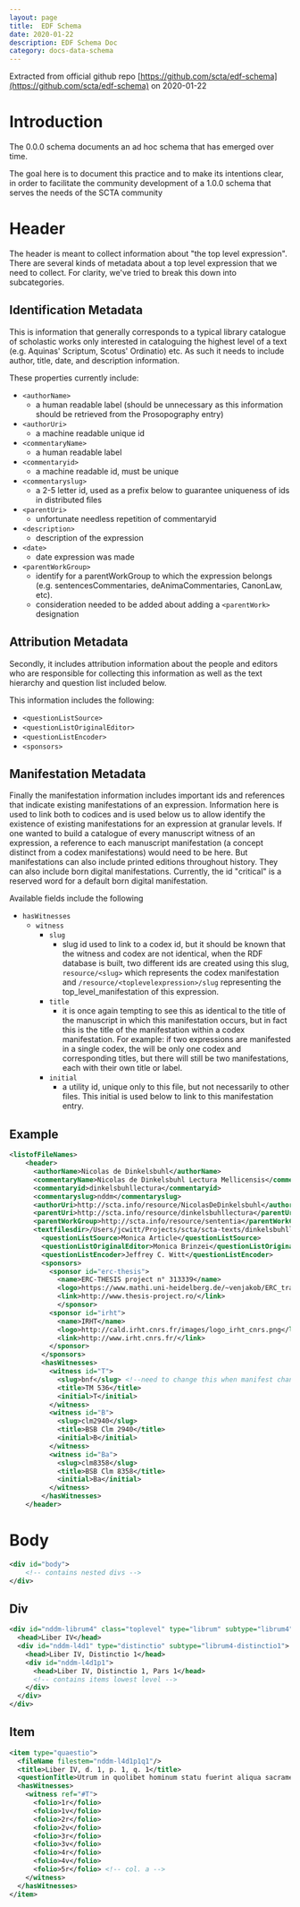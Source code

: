 ```yaml
---
layout: page
title:  EDF Schema
date: 2020-01-22
description: EDF Schema Doc
category: docs-data-schema
---
```


Extracted from official github repo [https://github.com/scta/edf-schema](https://github.com/scta/edf-schema) on 2020-01-22

# Introduction

The 0.0.0 schema documents an ad hoc schema that has emerged over time.

The goal here is to document this practice and to make its intentions clear,
in order to facilitate the community development of a 1.0.0 schema that
serves the needs of the SCTA community

# Header

The header is meant to collect information about "the top level expression". There are several kinds of metadata about a top level expression that we need to collect. For clarity, we've tried to break this down into subcategories.

## Identification Metadata

This is information that generally corresponds to a typical library catalogue of scholastic works only interested in cataloguing the highest level of a text (e.g. Aquinas' Scriptum, Scotus' Ordinatio) etc. As such it needs to include author, title, date, and description information.

These properties currently include:

* `<authorName>`
  * a human readable label (should be unnecessary as this information should be retrieved from the Prosopography entry)
* `<authorUri>`
  * a machine readable unique id
* `<commentaryName>`
  * a human readable label
* `<commentaryid>`
  * a machine readable id, must be unique
* `<commentaryslug>`
  * a 2-5 letter id, used as a prefix below to guarantee uniqueness of ids in distributed files
* `<parentUri>`
  * unfortunate needless repetition of commentaryid
* `<description>`
  * description of the expression
* `<date>`
  * date expression was made
* `<parentWorkGroup>`
  * identify for a parentWorkGroup to which the expression belongs (e.g. sentencesCommentaries, deAnimaCommentaries, CanonLaw, etc).
  * consideration needed to be added about adding a `<parentWork>` designation

## Attribution Metadata

Secondly, it includes attribution information about the people and editors who are responsible for collecting this information as well as the text hierarchy and question list included below.

This information includes the following:

* `<questionListSource>`
* `<questionListOriginalEditor>`
* `<questionListEncoder>`
* `<sponsors>`


## Manifestation Metadata

Finally the manifestation information includes important ids and references that indicate existing manifestations of an expression.
Information here is used to link both to codices and is used below us to allow identify the existence of existing manifestations for an expression at granular levels. If one wanted to build a catalogue of every manuscript witness of an expression, a reference to each manuscript manifestation (a concept distinct from a codex manifestations) would need to be here. But manifestations can also include printed editions throughout history. They can also include born digital manifestations. Currently, the id "critical" is a reserved word for a default born digital manifestation.

Available fields include the following

* `hasWitnesses`
  * `witness`
    * `slug`
      * slug id used to link to a codex id, but it should be known that the witness and codex are not identical, when the RDF database is built, two different ids are created using this slug, `resource/<slug>` which represents the codex manifestation and `/resource/<toplevelexpression>/slug` representing the top_level_manifestation of this expression.
    * `title`
      * it is once again tempting to see this as identical to the title of the manuscript in which this manifestation occurs, but in fact this is the title of the manifestation within a codex manifestation. For example: if two expressions are manifested in a single codex, the will be only one codex and corresponding titles, but there will still be two manifestations, each with their own title or label.
    * `initial`
      * a utility id, unique only to this file, but not necessarily to other files. This initial is used below to link to this manifestation entry.

## Example
```xml
<listofFileNames>
    <header>
      <authorName>Nicolas de Dinkelsbuhl</authorName>
      <commentaryName>Nicolas de Dinkelsbuhl Lectura Mellicensis</commentaryName>
      <commentaryid>dinkelsbuhllectura</commentaryid>
      <commentaryslug>nddm</commentaryslug>
      <authorUri>http://scta.info/resource/NicolasDeDinkelsbuhl</authorUri>
      <parentUri>http://scta.info/resource/dinkelsbuhllectura</parentUri>
      <parentWorkGroup>http://scta.info/resource/sententia</parentWorkGroup>
      <textfilesdir>/Users/jcwitt/Projects/scta/scta-texts/dinkelsbuhllectura/</textfilesdir>
        <questionListSource>Monica Article</questionListSource>
        <questionListOriginalEditor>Monica Brinzei</questionListOriginalEditor>
        <questionListEncoder>Jeffrey C. Witt</questionListEncoder>
        <sponsors>
          <sponsor id="erc-thesis">
            <name>ERC-THESIS project n° 313339</name>
            <logo>https://www.mathi.uni-heidelberg.de/~venjakob/ERC_transparent.png</logo>
            <link>http://www.thesis-project.ro/</link>
            </sponsor>
          <sponsor id="irht">
            <name>IRHT</name>
            <logo>http://cald.irht.cnrs.fr/images/logo_irht_cnrs.png</logo>
            <link>http://www.irht.cnrs.fr/</link>
          </sponsor>
        </sponsors>
        <hasWitnesses>
          <witness id="T">
            <slug>bnf</slug> <!--need to change this when manifest changes -->
            <title>TM 536</title>
            <initial>T</initial>
          </witness>
          <witness id="B">
            <slug>clm2940</slug>
            <title>BSB Clm 2940</title>
            <initial>B</initial>
          </witness>
          <witness id="Ba">
            <slug>clm8358</slug>
            <title>BSB Clm 8358</title>
            <initial>Ba</initial>
          </witness>
        </hasWitnesses>
    </header>
```


# Body

```xml
<div id="body">
    <!-- contains nested divs -->
</div>
```

## Div
```xml
<div id="nddm-librum4" class="toplevel" type="librum" subtype="librum4">
  <head>Liber IV</head>
  <div id="nddm-l4d1" type="distinctio" subtype="librum4-distinctio1">
    <head>Liber IV, Distinctio 1</head>
    <div id="nddm-l4d1p1">
      <head>Liber IV, Distinctio 1, Pars 1</head>
      <!-- contains items lowest level -->
    </div>
  </div>
</div>
```

## Item

```xml
<item type="quaestio">
  <fileName filestem="nddm-l4d1p1q1"/>
  <title>Liber IV, d. 1, p. 1, q. 1</title>
  <questionTitle>Utrum in quolibet hominum statu fuerint aliqua sacramenta.</questionTitle>
  <hasWitnesses>
    <witness ref="#T">
      <folio>1r</folio>
      <folio>1v</folio>
      <folio>2r</folio>
      <folio>2v</folio>
      <folio>3r</folio>
      <folio>3v</folio>
      <folio>4r</folio>
      <folio>4v</folio>
      <folio>5r</folio> <!-- col. a -->
    </witness>
  </hasWitnesses>
</item>

```
